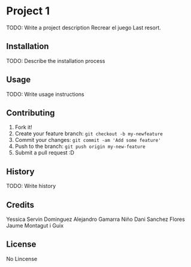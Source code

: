 # Project 1
TODO: Write a project description
Recrear el juego Last resort.

## Installation
TODO: Describe the installation process

## Usage
TODO: Write usage instructions

## Contributing
1. Fork it!
2. Create your feature branch: `git checkout -b my-newfeature`
3. Commit your changes: `git commit -am 'Add some
feature'`
4. Push to the branch: `git push origin my-new-feature`
5. Submit a pull request :D

## History
TODO: Write history

## Credits
Yessica Servin Dominguez
Alejandro Gamarra Niño
Dani Sanchez Flores
Jaume Montagut i Guix

## License
No Lincense
